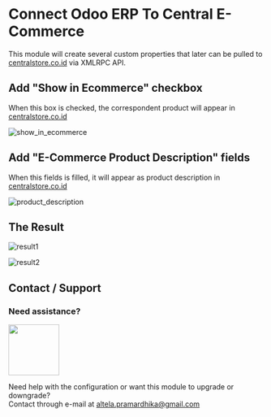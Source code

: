 # Connect Odoo ERP To Central E-Commerce


This module will create several custom properties that later can be
pulled to [centralstore.co.id](https://centralstore.co.id) via XMLRPC API. 
  

## Add "Show in Ecommerce" checkbox

When this box is checked, the correspondent product will appear in [centralstore.co.id](https://centralstore.co.id)

![show_in_ecommerce](https://user-images.githubusercontent.com/68892527/148089819-4ec7509c-bd7e-42f5-95d7-d107f212669f.jpg)

## Add "E-Commerce Product Description" fields

When this fields is filled, it will appear as product description in [centralstore.co.id](https://centralstore.co.id)

![product_description](https://user-images.githubusercontent.com/68892527/148089899-78504d94-6fd5-4ae7-bdfd-0014d9e0cded.jpg)


## The Result

![result1](https://user-images.githubusercontent.com/68892527/148089859-2e8299e6-9061-46b7-814a-f9df3649ebd5.png)

![result2](https://user-images.githubusercontent.com/68892527/148089867-1c589300-21f1-4219-9582-adc3c5128941.png)


## Contact / Support

### Need assistance?

<img src="https://user-images.githubusercontent.com/68892527/148089952-23fc8997-48e3-4369-a607-be396de7a5d8.png" width="100" height="100">

Need help with the configuration or want this module to upgrade or downgrade?  
Contact through e-mail at <altela.pramardhika@gmail.com>
